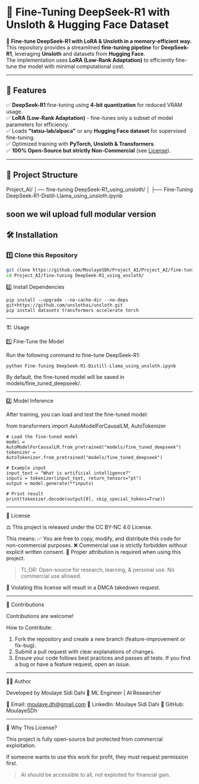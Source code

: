 # 🦾 Fine-Tuning DeepSeek-R1 with Unsloth & Hugging Face Dataset  

🚀 **Fine-tune DeepSeek-R1 with LoRA & Unsloth in a memory-efficient way.**  
This repository provides a streamlined **fine-tuning pipeline** for **DeepSeek-R1**, leveraging **Unsloth** and datasets from **Hugging Face**.  
The implementation uses **LoRA (Low-Rank Adaptation)** to efficiently fine-tune the model with minimal computational cost.  

---

## 🔹 Features  

✅ **DeepSeek-R1** fine-tuning using **4-bit quantization** for reduced VRAM usage.  
✅ **LoRA (Low-Rank Adaptation)** - fine-tunes only a subset of model parameters for efficiency.  
✅ Loads **"tatsu-lab/alpaca"** or any **Hugging Face dataset** for supervised fine-tuning.  
✅ Optimized training with **PyTorch, Unsloth & Transformers**.  
✅ **100% Open-Source but strictly Non-Commercial** (see [License](#📄-license)).  

---

## 📂 Project Structure

Project_AI/ │── fine-tuning DeepSeek-R1_using_unsloth/ │ ├── Fine-Tuning DeepSeek-R1-Distill-Llama_using_unsloth.ipynb 

**soon we wil upload full modular version**
---

## 🛠 Installation  

### 1️⃣ Clone this Repository  

```bash
git clone https://github.com/MoulayeSDh/Project_AI/Project_AI/fine-tuning DeepSeek-R1_using_unsloth.git
cd Project_AI/fine-tuning DeepSeek-R1_using_unsloth/
```
2️⃣ Install Dependencies
```
pip install --upgrade --no-cache-dir --no-deps 
git+https://github.com/unslothai/unsloth.git
pip install datasets transformers accelerate torch
```

---

🏗 Usage

1️⃣ Fine-Tune the Model

Run the following command to fine-tune DeepSeek-R1:
```
python Fine-Tuning DeepSeek-R1-Distill-Llama_using_unsloth.ipynb 
```
By default, the fine-tuned model will be saved in models/fine_tuned_deepseek/.


---

2️⃣ Model Inference

After training, you can load and test the fine-tuned model:

from transformers import AutoModelForCausalLM, AutoTokenizer
```
# Load the fine-tuned model
model = AutoModelForCausalLM.from_pretrained("models/fine_tuned_deepseek")
tokenizer = AutoTokenizer.from_pretrained("models/fine_tuned_deepseek")

# Example input
input_text = "What is artificial intelligence?"
inputs = tokenizer(input_text, return_tensors="pt")
output = model.generate(**inputs)

# Print result
print(tokenizer.decode(output[0], skip_special_tokens=True))
```

---

📄 License

⚖ This project is released under the CC BY-NC 4.0 License.

This means:
✅ You are free to copy, modify, and distribute this code for non-commercial purposes.
❌ Commercial use is strictly forbidden without explicit written consent.
🔗 Proper attribution is required when using this project.

> TL;DR: Open-source for research, learning, & personal use. No commercial use allowed.



🔴 Violating this license will result in a DMCA takedown request.


---

🙌 Contributions

Contributions are welcome!

How to Contribute:

1. Fork the repository and create a new branch (feature-improvement or fix-bug).
2. Submit a pull request with clear explanations of changes.
3. Ensure your code follows best practices and passes all tests.
If you find a bug or have a feature request, open an issue.

---

👨‍💻 Author

Developed by Moulaye Sidi Dahi
💼 ML Engineer | AI Researcher

📧 Email: moulaye.dh@gmail.com
🔗 LinkedIn: Moulaye Sidi Dahi
📂 GitHub: MoulayeSDh


---

🎯 Why This License?

This project is fully open-source but protected from commercial exploitation.

If someone wants to use this work for profit, they must request permission first.

> AI should be accessible to all, not exploited for financial gain.





